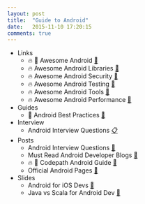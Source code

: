 ```yaml
---
layout: post
title:  "Guide to Android"
date:   2015-11-10 17:20:15
comments: true
---
```


- Links
    - :fire: :raised_hands: Awesome Android [:link:](https://github.com/snowdream/awesome-android)
    - :fire: Awesome Android Libraries [:link:](https://github.com/wasabeef/awesome-android-libraries)
    - :fire: Awesome Android Security [:link:](https://github.com/ashishb/android-security-awesome)
    - :fire: Awesome Android Testing [:link:](https://github.com/hotchemi/awesome-android-testing)
    - :fire: Awesome Android Tools [:link:](https://github.com/wasabeef/awesome-android-tools)
    - :fire: Awesome Android Performance [:link:](https://github.com/Juude/awesome-android-performance)
- Guides 
    - :raised_hands: Android Best Practices [:link:](https://github.com/futurice/android-best-practices)
- Interview
    - Android Interview Questions [:clipboard:](https://github.com/derekargueta/Android-Interview-Questions)
- Posts
    - Android Interview Questions [:link:](http://www.javacodegeeks.com/2011/08/android-interview-questions-answers.html)
    - Must Read Android Developer Blogs [:link:](https://www.quora.com/What-are-must-read-Android-developer-blogs)
    - :fire: :raised_hands: Codepath Android Guide [:link:](https://github.com/codepath/android_guides)
    - Official Android Pages [:link:](http://developer.android.com/training/index.html)
- Slides
    - Android for iOS Devs [:floppy_disk:](https://speakerdeck.com/sdougherty/tales-from-the-darkside-android-development-for-ios-developers)
    - Java vs Scala for Android Dev [:floppy_disk:](https://speakerdeck.com/raulraja/painless-android-development-with-scala)
